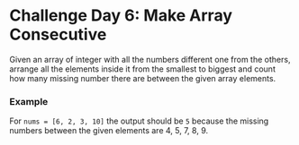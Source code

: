 # Challenge Day 6: Make Array Consecutive

Given an array of integer with all the numbers different one from the others, arrange all the elements inside it from the smallest to biggest and count how many missing number there are between the given array elements.

### Example

For `nums = [6, 2, 3, 10]` the output should be `5` because the missing numbers between the given elements are 4, 5, 7, 8, 9.
